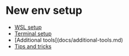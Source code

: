 # New env setup

- [WSL setup](docs/wsl.md)  
- [Terminal setup](docs/terminal.md)  
- [Additional tools[(docs/additional-tools.md)
- [Tips and tricks](docs/tip-and-tricks.md)  
